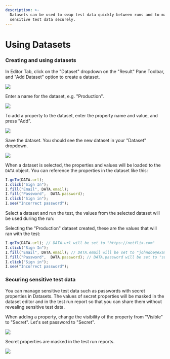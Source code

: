 ```yaml
---
description: >-
  Datasets can be used to swap test data quickly between runs and to manage
  sensitive test data securely.
---
```


# Using Datasets

### Creating and using datasets <a href="#creating-and-using-datasets" id="creating-and-using-datasets"></a>

In Editor Tab, click on the "Dataset" dropdown on the "Result" Pane Toolbar, and "Add Dataset" option to create a dataset.

![](https://docs.uilicious.com/images/dataset-add-dataset.png)

Enter a name for the dataset, e.g. "Production".

![](https://docs.uilicious.com/images/dataset-name-dataset.png)

To add a property to the dataset, enter the property name and value, and press "Add".

![](https://docs.uilicious.com/images/dataset-add-properties.png)

Save the dataset. You should see the new dataset in your "Dataset" dropdown.

![](https://docs.uilicious.com/images/dataset-added.png)

When a dataset is selected, the properties and values will be loaded to the `DATA` object. You can reference the properties in the dataset like this:

```javascript
I.goTo(DATA.url);
I.click("Sign In");
I.fill("Email", DATA.email);
I.fill("Password",  DATA.password);
I.click("Sign in"); 
I.see("Incorrect password");
```

Select a dataset and run the test, the values from the selected dataset will be used during the run:

Selecting the "Production" dataset created, these are the values that will ran with the test:

```javascript
I.goTo(DATA.url); // DATA.url will be set to "https://netflix.com"
I.click("Sign In");
I.fill("Email", DATA.email); // DATA.email will be set to "johndoe@example.com"
I.fill("Password",  DATA.password); // DATA.password will be set to "supersecretpassword"
I.click("Sign in"); 
I.see("Incorrect password");
```

### Securing sensitive test data <a href="#securing-sensitive-test-data" id="securing-sensitive-test-data"></a>

You can manage sensitive test data such as passwords with secret properties in Datasets. The values of secret properties will be masked in the dataset editor and in the test run report so that you can share them without revealing sensitive test data.

When adding a property, change the visibility of the property from "Visible" to "Secret". Let's set password to "Secret".

![](https://docs.uilicious.com/images/dataset-secret-properties.png)

Secret properties are masked in the test run reports.

![](https://docs.uilicious.com/images/dataset-run-secret.png)
